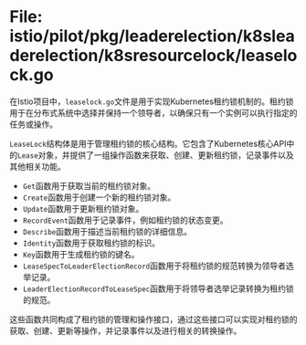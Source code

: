 # File: istio/pilot/pkg/leaderelection/k8sleaderelection/k8sresourcelock/leaselock.go

在Istio项目中，`leaselock.go`文件是用于实现Kubernetes租约锁机制的。租约锁用于在分布式系统中选择并保持一个领导者，以确保只有一个实例可以执行指定的任务或操作。

`LeaseLock`结构体是用于管理租约锁的核心结构。它包含了Kubernetes核心API中的`Lease`对象，并提供了一组操作函数来获取、创建、更新租约锁，记录事件以及其他相关功能。

- `Get`函数用于获取当前的租约锁对象。
- `Create`函数用于创建一个新的租约锁对象。
- `Update`函数用于更新租约锁对象。
- `RecordEvent`函数用于记录事件，例如租约锁的状态变更。
- `Describe`函数用于描述当前租约锁的详细信息。
- `Identity`函数用于获取租约锁的标识。
- `Key`函数用于生成租约锁的键名。
- `LeaseSpecToLeaderElectionRecord`函数用于将租约锁的规范转换为领导者选举记录。
- `LeaderElectionRecordToLeaseSpec`函数用于将领导者选举记录转换为租约锁的规范。

这些函数共同构成了租约锁的管理和操作接口，通过这些接口可以实现对租约锁的获取、创建、更新等操作，并记录事件以及进行相关的转换操作。

